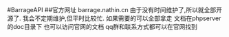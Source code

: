 #BarrageAPI
##官方网址 barrage.nathin.cn
由于没有时间维护了,所以就全部开源了.
我会不定期维护,但平时比较忙.
如果需要的可以全部拿走
文档在phpserver的doc目录下
也可以访问官网的文档
qq群和联系方式都可以在官网找到
